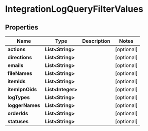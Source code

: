 
# IntegrationLogQueryFilterValues

## Properties
Name | Type | Description | Notes
------------ | ------------- | ------------- | -------------
**actions** | **List&lt;String&gt;** |  |  [optional]
**directions** | **List&lt;String&gt;** |  |  [optional]
**emails** | **List&lt;String&gt;** |  |  [optional]
**fileNames** | **List&lt;String&gt;** |  |  [optional]
**itemIds** | **List&lt;String&gt;** |  |  [optional]
**itemIpnOids** | **List&lt;Integer&gt;** |  |  [optional]
**logTypes** | **List&lt;String&gt;** |  |  [optional]
**loggerNames** | **List&lt;String&gt;** |  |  [optional]
**orderIds** | **List&lt;String&gt;** |  |  [optional]
**statuses** | **List&lt;String&gt;** |  |  [optional]



